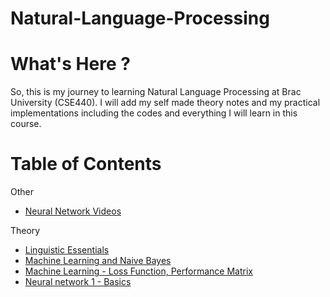 # Natural-Language-Processing

# What's Here ?

So, this is my journey to learning Natural Language Processing at Brac University (CSE440). I will add my self made theory notes and my practical implementations including the codes and everything I will learn in this course.

# Table of Contents
Other
- [Neural Network Videos](https://github.com/ishmam-br10/Natural-Language-Processing/blob/main/Theory%20Notes/Neural%20Networks/Neural%20Network%20Youtube%20Videos.txt)


Theory

- [Linguistic Essentials](https://github.com/ishmam-br10/CSE440-Natural-Language-Processing/blob/main/Theory%20Notes/Nlp%20note%201%20--%20Linguistics%20Essentials%20(Ishmam).pdf)
- [Machine Learning and Naive Bayes](https://github.com/ishmam-br10/Natural-Language-Processing/blob/main/Theory%20Notes/NLP%20note%202%20Machine_Learning_and_Naive_Bayes.pdf)
- [Machine Learning - Loss Function, Performance Matrix](https://www.google.com/url?sa=i&url=https%3A%2F%2Fwww.wrwh.com%2Fnot-yet%2F&psig=AOvVaw1JAOunqL_zVBt7Q5vT_wLz&ust=1720084287085000&source=images&cd=vfe&opi=89978449&ved=0CA8QjRxqFwoTCOCVoMXCiocDFQAAAAAdAAAAABAH)
- [Neural network 1 - Basics](https://github.com/ishmam-br10/Natural-Language-Processing/blob/main/Theory%20Notes/Neural%20Networks/Neural%20Network%20-%201.pdf)
